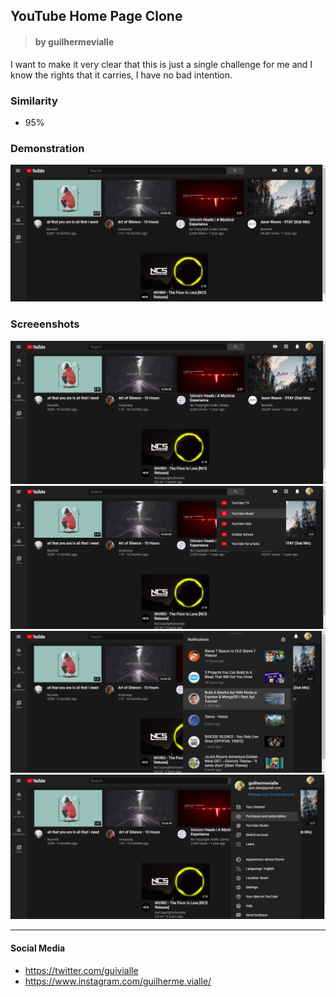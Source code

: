 ## YouTube Home Page Clone

> #### by guilhermevialle

I want to make it very clear that this is just a single challenge for me and I know the rights that it carries, I have no bad intention.

### Similarity

-   95%

### Demonstration

![](/Gif/gif.gif)

### Screeenshots

![](/Screenshot/capture.png)
![](/Screenshot/capture2.png)
![](/Screenshot/capture3.png)
![](/Screenshot/capture4.png)

---

#### Social Media

-   https://twitter.com/guivialle
-   https://www.instagram.com/guilherme.vialle/
